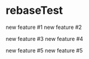 # rebaseTest

new feature #1
new feature #2

new feature #3
new feature #4

new feature #5
new feature #5